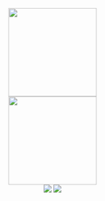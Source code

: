 
<!--

### Hi there 👋

**devDougie/devDougie** is a ✨ _special_ ✨ repository because its `README.md` (this file) appears on your GitHub profile.

Here are some ideas to get you started:

- 🔭 I’m currently working on ...
- 🌱 I’m currently learning ...
- 👯 I’m looking to collaborate on ...
- 🤔 I’m looking for help with ...
- 💬 Ask me about ...
- 📫 How to reach me: ...
- 😄 Pronouns: ...
- ⚡ Fun fact: ...

![Douglas Venancio's GitHub stats](https://github-readme-stats.vercel.app/api?username=devDougie&show_icons=true&theme=github_dark)

[![Top Langs](https://github-readme-stats.vercel.app/api/top-langs/?username=devDougie&layout=compact)](https://github.com/devDougie/github-readme-stats)

-->

<div align="center">
  <img height="180em" src="https://github-readme-stats.vercel.app/api?username=devDougie&show_icons=true&theme=github_dark&include_all_commits=true&count_private=true"/>
</div>

<div align="center">
  <img height="180em" src="https://github-readme-stats.vercel.app/api/top-langs/?username=devDougie&layout=compact&langs_count=7&theme=github_dark"/>
</div>

<div align="center">
  <a href = "mailto:douglas13cv@gmail.com"><img src="https://img.shields.io/badge/Gmail-D14836?style=for-the-badge&logo=gmail&logoColor=white" target="_blank"></a>
  <a href = "https://www.linkedin.com/in/douglas-cunha-venancio-5a724a1a4/" target="_blank"><img src="https://img.shields.io/badge/LinkedIn-0077B5?style=for-the-badge&logo=linkedin&logoColor=white" target="_blank"></a>
</div>
